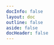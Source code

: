 ```yaml
---
docInfo: false
layout: doc
outline: false
aside: false
docHeader: false
---
```


<ForumBlogPostHeader
  :title="params.title"
  :date="params.updatedAt"
  :author="params.author"
  :description="params.description"
/>

<!-- @content -->

<ForumTopicFooter prev-page-link="../" :text="message.forum.topic.backToTeamBlog" />

<div class="my-2 vp-divider" />

<ForumCommentArea
  class="mt-8"
  repo="blog"
  v-if="params.commentCount !== -1"
  :topic-id="params.id"
  :topic-author-id="params.author.id"
/>

<script setup lang="ts">
import { defineClientComponent } from 'vitepress'
import ForumTopicFooter from '~/components/forum/topic/ForumTopicFooter.vue'
import ForumBlogPostHeader from '~/components/forum/blog/ForumBlogPostHeader.vue'

const ForumCommentArea = defineClientComponent(() => {
  return import('~/components/forum/ForumCommentArea.vue')
})

import { useLocalized } from '@/hooks/useLocalized'

const { message } = useLocalized()

import { useData } from 'vitepress'

const { params } = useData()

if(!import.meta.env.SSR) {
  document.title = document.title.replace('VitePress', params.value.title)
}
</script>
